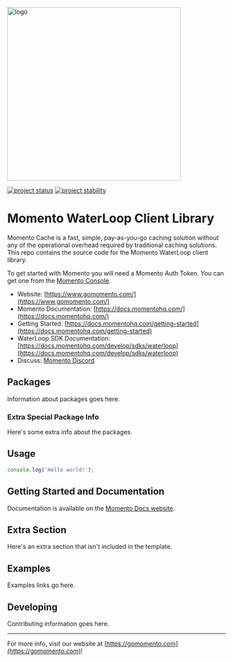 <head>
  <meta name="Momento WaterLoop Client Library Documentation" content="WaterLoop client software development kit for Momento Cache">
</head>
<img src="https://docs.momentohq.com/img/logo.svg" alt="logo" width="400"/>

[![project status](https://momentohq.github.io/standards-and-practices/badges/project-status-official.svg)](https://github.com/momentohq/standards-and-practices/blob/main/docs/momento-on-github.md)
[![project stability](https://momentohq.github.io/standards-and-practices/badges/project-stability-stable.svg)](https://github.com/momentohq/standards-and-practices/blob/main/docs/momento-on-github.md)

# Momento WaterLoop Client Library

Momento Cache is a fast, simple, pay-as-you-go caching solution without any of the operational overhead
required by traditional caching solutions.  This repo contains the source code for the Momento WaterLoop client library.

To get started with Momento you will need a Momento Auth Token. You can get one from the [Momento Console](https://console.gomomento.com).

* Website: [https://www.gomomento.com/](https://www.gomomento.com/)
* Momento Documentation: [https://docs.momentohq.com/](https://docs.momentohq.com/)
* Getting Started: [https://docs.momentohq.com/getting-started](https://docs.momentohq.com/getting-started)
* WaterLoop SDK Documentation: [https://docs.momentohq.com/develop/sdks/waterloop](https://docs.momentohq.com/develop/sdks/waterloop)
* Discuss: [Momento Discord](https://discord.gg/3HkAKjUZGq)

## Packages

Information about packages goes here.

### Extra Special Package Info

Here's some extra info about the packages.

## Usage

```javascript
console.log('Hello world!');

```

## Getting Started and Documentation

Documentation is available on the [Momento Docs website](https://docs.momentohq.com).

## Extra Section

Here's an extra section that isn't included in the template.

## Examples

Examples links go here.

## Developing

Contributing information goes here.

----------------------------------------------------------------------------------------
For more info, visit our website at [https://gomomento.com](https://gomomento.com)!
